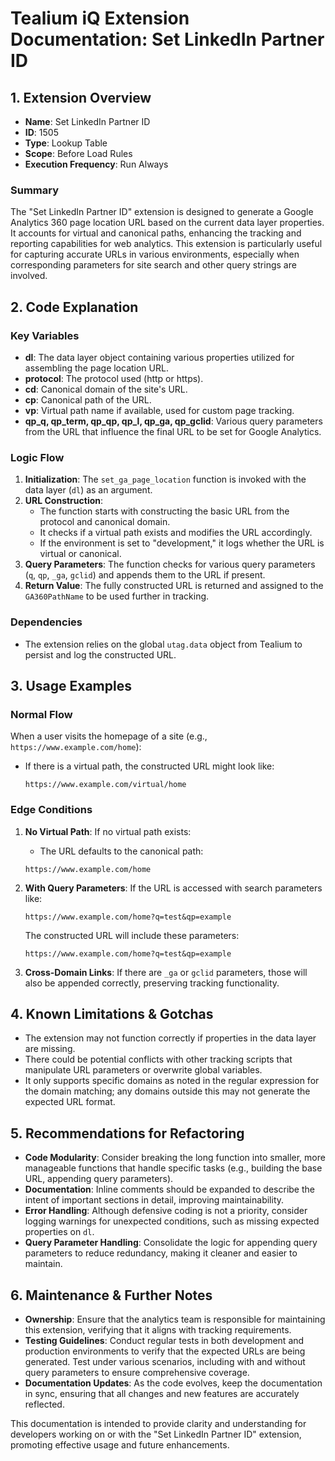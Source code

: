 # Tealium iQ Extension Documentation: Set LinkedIn Partner ID

## 1. Extension Overview
- **Name**: Set LinkedIn Partner ID
- **ID**: 1505
- **Type**: Lookup Table
- **Scope**: Before Load Rules
- **Execution Frequency**: Run Always

### Summary
The "Set LinkedIn Partner ID" extension is designed to generate a Google Analytics 360 page location URL based on the current data layer properties. It accounts for virtual and canonical paths, enhancing the tracking and reporting capabilities for web analytics. This extension is particularly useful for capturing accurate URLs in various environments, especially when corresponding parameters for site search and other query strings are involved. 

## 2. Code Explanation

### Key Variables
- **dl**: The data layer object containing various properties utilized for assembling the page location URL.
- **protocol**: The protocol used (http or https).
- **cd**: Canonical domain of the site's URL.
- **cp**: Canonical path of the URL.
- **vp**: Virtual path name if available, used for custom page tracking.
- **qp_q, qp_term, qp_qp, qp_l, qp_ga, qp_gclid**: Various query parameters from the URL that influence the final URL to be set for Google Analytics.

### Logic Flow
1. **Initialization**: The `set_ga_page_location` function is invoked with the data layer (`dl`) as an argument.
2. **URL Construction**:
   - The function starts with constructing the basic URL from the protocol and canonical domain.
   - It checks if a virtual path exists and modifies the URL accordingly.
   - If the environment is set to "development," it logs whether the URL is virtual or canonical.
3. **Query Parameters**: The function checks for various query parameters (`q`, `qp`, `_ga`, `gclid`) and appends them to the URL if present.
4. **Return Value**: The fully constructed URL is returned and assigned to the `GA360PathName` to be used further in tracking.

### Dependencies
- The extension relies on the global `utag.data` object from Tealium to persist and log the constructed URL.

## 3. Usage Examples

### Normal Flow
When a user visits the homepage of a site (e.g., `https://www.example.com/home`):
- If there is a virtual path, the constructed URL might look like:
  ```
  https://www.example.com/virtual/home
  ```

### Edge Conditions
1. **No Virtual Path**:
   If no virtual path exists:
   - The URL defaults to the canonical path:
   ```
   https://www.example.com/home
   ```

2. **With Query Parameters**:
   If the URL is accessed with search parameters like:
   ```
   https://www.example.com/home?q=test&qp=example
   ```
   The constructed URL will include these parameters:
   ```
   https://www.example.com/home?q=test&qp=example
   ```

3. **Cross-Domain Links**:
   If there are `_ga` or `gclid` parameters, those will also be appended correctly, preserving tracking functionality.

## 4. Known Limitations & Gotchas
- The extension may not function correctly if properties in the data layer are missing.
- There could be potential conflicts with other tracking scripts that manipulate URL parameters or overwrite global variables.
- It only supports specific domains as noted in the regular expression for the domain matching; any domains outside this may not generate the expected URL format.

## 5. Recommendations for Refactoring
- **Code Modularity**: Consider breaking the long function into smaller, more manageable functions that handle specific tasks (e.g., building the base URL, appending query parameters).
- **Documentation**: Inline comments should be expanded to describe the intent of important sections in detail, improving maintainability.
- **Error Handling**: Although defensive coding is not a priority, consider logging warnings for unexpected conditions, such as missing expected properties on `dl`.
- **Query Parameter Handling**: Consolidate the logic for appending query parameters to reduce redundancy, making it cleaner and easier to maintain.

## 6. Maintenance & Further Notes
- **Ownership**: Ensure that the analytics team is responsible for maintaining this extension, verifying that it aligns with tracking requirements.
- **Testing Guidelines**: Conduct regular tests in both development and production environments to verify that the expected URLs are being generated. Test under various scenarios, including with and without query parameters to ensure comprehensive coverage.
- **Documentation Updates**: As the code evolves, keep the documentation in sync, ensuring that all changes and new features are accurately reflected.

This documentation is intended to provide clarity and understanding for developers working on or with the "Set LinkedIn Partner ID" extension, promoting effective usage and future enhancements.